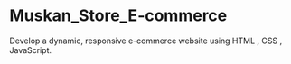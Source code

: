 # Muskan_Store_E-commerce
 Develop a dynamic, responsive e-commerce website using HTML , CSS , JavaScript. 
